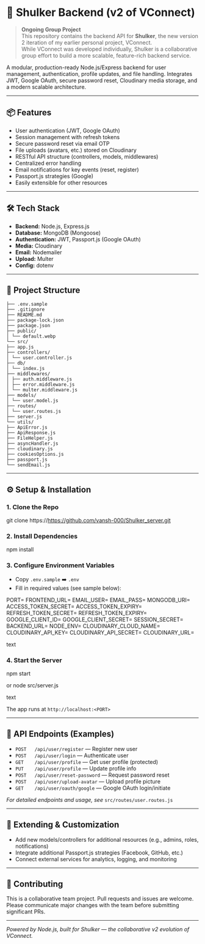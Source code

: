 # 🚀 Shulker Backend (v2 of VConnect)

> **Ongoing Group Project**  
> This repository contains the backend API for **Shulker**, the new version 2 iteration of my earlier personal project, VConnect.  
> While VConnect was developed individually, Shulker is a collaborative group effort to build a more scalable, feature-rich backend service.  

A modular, production-ready Node.js/Express backend for user management, authentication, profile updates, and file handling. Integrates JWT, Google OAuth, secure password reset, Cloudinary media storage, and a modern scalable architecture.

---

## 📦 Features

- User authentication (JWT, Google OAuth)
- Session management with refresh tokens
- Secure password reset via email OTP
- File uploads (avatars, etc.) stored on Cloudinary
- RESTful API structure (controllers, models, middlewares)
- Centralized error handling
- Email notifications for key events (reset, register)
- Passport.js strategies (Google)
- Easily extensible for other resources

---

## 🛠️ Tech Stack

- **Backend:** Node.js, Express.js
- **Database:** MongoDB (Mongoose)
- **Authentication:** JWT, Passport.js (Google OAuth)
- **Media:** Cloudinary
- **Email:** Nodemailer
- **Upload:** Multer
- **Config:** dotenv

---

## 📁 Project Structure
```
├── .env.sample
├── .gitignore
├── README.md
├── package-lock.json
├── package.json
├── public/
│ └── default.webp
└── src/
├── app.js
├── controllers/
│ └── user.controller.js
├── db/
│ └── index.js
├── middlewares/
│ ├── auth.middleware.js
│ ├── error.middleware.js
│ └── multer.middleware.js
├── models/
│ └── user.model.js
├── routes/
│ └── user.routes.js
├── server.js
└── utils/
├── ApiError.js
├── ApiResponse.js
├── FileHelper.js
├── asyncHandler.js
├── cloudinary.js
├── cookiesOptions.js
├── passport.js
└── sendEmail.js
```
---

## ⚙️ Setup & Installation

### 1. Clone the Repo

git clone https://https://github.com/vansh-000/Shulker_server.git


### 2. Install Dependencies

npm install

### 3. Configure Environment Variables

- Copy `.env.sample` ➡️ `.env`
- Fill in required values (see sample below):

PORT=
FRONTEND_URL=
EMAIL_USER=
EMAIL_PASS=
MONGODB_URI=
ACCESS_TOKEN_SECRET=
ACCESS_TOKEN_EXPIRY=
REFRESH_TOKEN_SECRET=
REFRESH_TOKEN_EXPIRY=
GOOGLE_CLIENT_ID=
GOOGLE_CLIENT_SECRET=
SESSION_SECRET=
BACKEND_URL=
NODE_ENV=
CLOUDINARY_CLOUD_NAME=
CLOUDINARY_API_KEY=
CLOUDINARY_API_SECRET=
CLOUDINARY_URL=

text

### 4. Start the Server

npm start

or
node src/server.js

text

The app runs at `http://localhost:<PORT>`

---

## 🚀 API Endpoints (Examples)

- `POST   /api/user/register`         — Register new user
- `POST   /api/user/login`            — Authenticate user
- `GET    /api/user/profile`          — Get user profile (protected)
- `PUT    /api/user/profile`          — Update profile info
- `POST   /api/user/reset-password`   — Request password reset
- `POST   /api/user/upload-avatar`    — Upload profile picture
- `GET    /api/user/oauth/google`     — Google OAuth login/initiate

*For detailed endpoints and usage, see* `src/routes/user.routes.js`

---

## 🧩 Extending & Customization

- Add new models/controllers for additional resources (e.g., admins, roles, notifications)
- Integrate additional Passport.js strategies (Facebook, GitHub, etc.)
- Connect external services for analytics, logging, and monitoring

---

## 🤝 Contributing

This is a collaborative team project. Pull requests and issues are welcome.  
Please communicate major changes with the team before submitting significant PRs.

---

*Powered by Node.js, built for Shulker — the collaborative v2 evolution of VConnect.*
